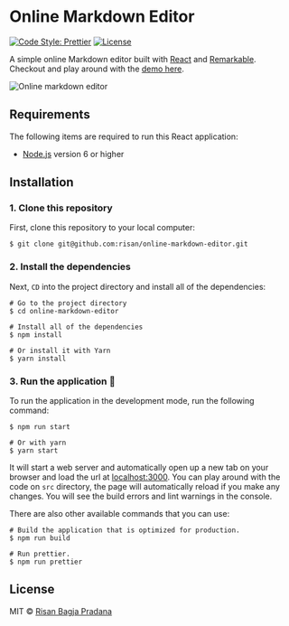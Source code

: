 # Online Markdown Editor

[![Code Style: Prettier](https://img.shields.io/badge/code_style-prettier-ff69b4.svg)](https://github.com/risan/online-markdown-editor)
[![License](https://img.shields.io/github/license/risan/online-markdown-editor.svg)](https://github.com/risan/online-markdown-editor/blob/master/LICENSE.md)

A simple online Markdown editor built with [React](https://reactjs.org) and [Remarkable](https://github.com/jonschlinkert/remarkable). Checkout and play around with the [demo here](https://risan.io/online-markdown-editor).

![Online markdown editor](https://res.cloudinary.com/risan/image/upload/v1521910659/online-markdown-editor_fhjf8h.png)

## Requirements

The following items are required to run this React application:

* [Node.js](https://nodejs.org) version 6 or higher

## Installation

### 1. Clone this repository

First, clone this repository to your local computer:

```shell
$ git clone git@github.com:risan/online-markdown-editor.git
```

### 2. Install the dependencies

Next, `CD` into the project directory and install all of the dependencies:

```shell
# Go to the project directory
$ cd online-markdown-editor

# Install all of the dependencies
$ npm install

# Or install it with Yarn
$ yarn install
```

### 3. Run the application 🎉

To run the application in the development mode, run the following command:

```shell
$ npm run start

# Or with yarn
$ yarn start
```

It will start a web server and automatically open up a new tab on your browser and load the url at [localhost:3000](http://localhost:3000). You can play around with the code on `src` directory, the page will automatically reload if you make any changes. You will see the build errors and lint warnings in the console.

There are also other available commands that you can use:

```shell
# Build the application that is optimized for production.
$ npm run build

# Run prettier.
$ npm run prettier
```

## License

MIT © [Risan Bagja Pradana](https://risan.io)
